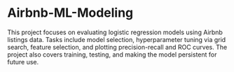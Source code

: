 # Airbnb-ML-Modeling
This project focuses on evaluating logistic regression models using Airbnb listings data. Tasks include model selection, hyperparameter tuning via grid search, feature selection, and plotting precision-recall and ROC curves. The project also covers training, testing, and making the model persistent for future use.
